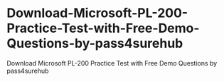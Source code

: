 # Download-Microsoft-PL-200-Practice-Test-with-Free-Demo-Questions-by-pass4surehub
Download Microsoft PL-200 Practice Test with Free Demo Questions by pass4surehub
